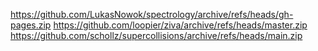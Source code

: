 https://github.com/LukasNowok/spectrology/archive/refs/heads/gh-pages.zip
https://github.com/loopier/ziva/archive/refs/heads/master.zip
https://github.com/schollz/supercollisions/archive/refs/heads/main.zip
